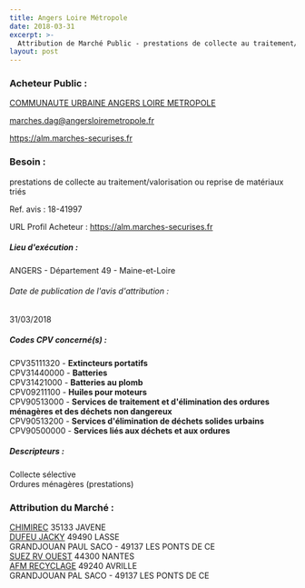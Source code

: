 ```yaml
---
title: Angers Loire Métropole
date: 2018-03-31
excerpt: >-
  Attribution de Marché Public - prestations de collecte au traitement/valorisation ou reprise de matériaux triés
layout: post
---
```


### Acheteur Public : 
<a href="/acheteur-137/siren-244900015"> COMMUNAUTE URBAINE ANGERS LOIRE METROPOLE</a><br/>



marches.dag@angersloiremetropole.fr


https://alm.marches-securises.fr
### Besoin :

prestations de collecte au traitement/valorisation ou reprise de matériaux triés

Ref. avis : 18-41997

URL Profil Acheteur : https://alm.marches-securises.fr

##### Lieu d'exécution :

ANGERS - Département 49 - Maine-et-Loire

###### Date de publication de l'avis d'attribution : 
31/03/2018

##### Codes CPV concerné(s) :
CPV35111320 - **Extincteurs portatifs** <br/>
CPV31440000 - **Batteries** <br/>
CPV31421000 - **Batteries au plomb** <br/>
CPV09211100 - **Huiles pour moteurs** <br/>
CPV90513000 - **Services de traitement et d'élimination des ordures ménagères et des déchets non dangereux** <br/>
CPV90513200 - **Services d'élimination de déchets solides urbains** <br/>
CPV90500000 - **Services liés aux déchets et aux ordures** <br/>

##### Descripteurs :
Collecte sélective <br/>
Ordures ménagères (prestations) <br/>

### Attribution du Marché :
<a href="/entreprise-545/siren-310188420"> CHIMIREC</a>     35133 JAVENE <br/>
<a href="/entreprise-545/siren-312347156"> DUFEU JACKY</a>     49490 LASSE <br/>
GRANDJOUAN PAUL SACO -  49137 LES PONTS DE CE <br/>
<a href="/entreprise-549/siren-344263702"> SUEZ RV OUEST</a>     44300 NANTES <br/>
<a href="/entreprise-552/siren-383482635"> AFM RECYCLAGE</a>     49240 AVRILLE <br/>
GRANDJOUAN PAL SACO -  49137 LES PONTS DE CE <br/>

